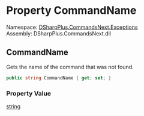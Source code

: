 # Property CommandName

Namespace: [DSharpPlus.CommandsNext.Exceptions](DSharpPlus.CommandsNext.Exceptions.md)  
Assembly: DSharpPlus.CommandsNext.dll

## <a id="DSharpPlus_CommandsNext_Exceptions_CommandNotFoundException_CommandName"></a>CommandName

Gets the name of the command that was not found.

```csharp
public string CommandName { get; set; }
```

### Property Value

[string](https://learn.microsoft.com/dotnet/api/system.string)

